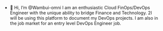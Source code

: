 - 👋 Hi, I’m @Wambui-omni
I am an enthusiastic Cloud FinOps/DevOps Engineer with the unique ability to bridge Finance and Technology. 2I will be using this platform to document my DevOps projects. I am also in the job market for an entry level DevOps Engineer job. 
